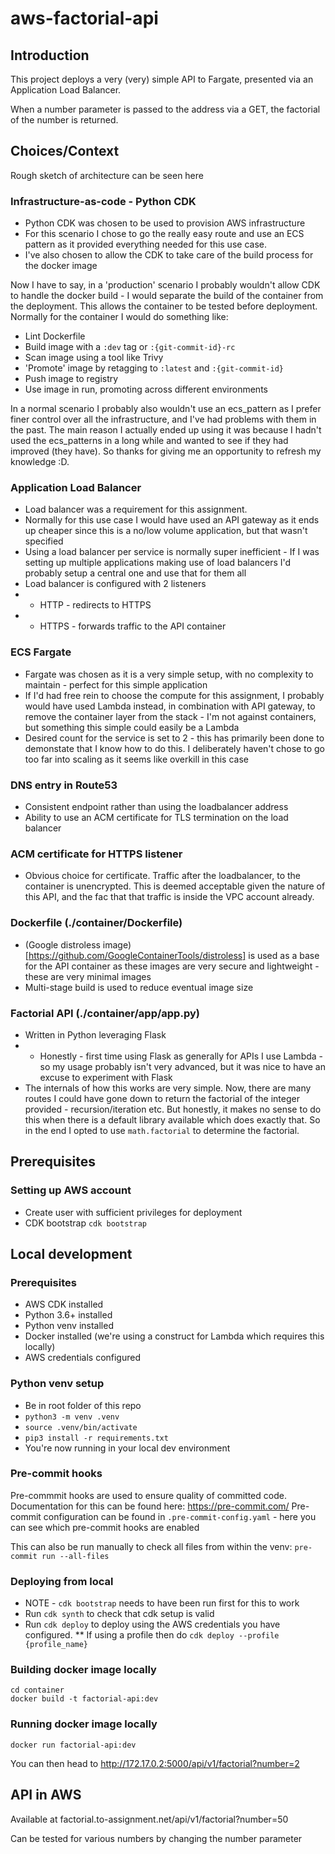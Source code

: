 # aws-factorial-api

## Introduction
This project deploys a very (very) simple API to Fargate, presented via an Application Load Balancer.

When a number parameter is passed to the address via a GET, the factorial of the number is returned.

## Choices/Context

Rough sketch of architecture can be seen here

### Infrastructure-as-code - Python CDK
* Python CDK was chosen to be used to provision AWS infrastructure
* For this scenario I chose to go the really easy route and use an ECS pattern as it provided everything needed for this use case.
* I've also chosen to allow the CDK to take care of the build process for the docker image

Now I have to say, in a 'production' scenario I probably wouldn't allow CDK to handle the docker build - I would separate the build of the container from the deployment. This allows the container to be tested before deployment. Normally for the container I would do something like:
* Lint Dockerfile
* Build image with a `:dev` tag or `:{git-commit-id}-rc`
* Scan image using a tool like Trivy
* 'Promote' image by retagging to `:latest` and `:{git-commit-id}`
* Push image to registry
* Use image in run, promoting across different environments

In a normal scenario I probably also wouldn't use an ecs_pattern as I prefer finer control over all the infrastructure, and I've had problems with them in the past. The main reason I actually ended up using it was because I hadn't used the ecs_patterns in a long while and wanted to see if they had improved (they have). So thanks for giving me an opportunity to refresh my knowledge :D.

### Application Load Balancer
* Load balancer was a requirement for this assignment.
* Normally for this use case I would have used an API gateway as it ends up cheaper since this is a no/low volume application, but that wasn't specified
* Using a load balancer per service is normally super inefficient - If I was setting up multiple applications making use of load balancers I'd probably setup a central one and use that for them all
* Load balancer is configured with 2 listeners
* * HTTP - redirects to HTTPS
* * HTTPS - forwards traffic to the API container

### ECS Fargate
* Fargate was chosen as it is a very simple setup, with no complexity to maintain - perfect for this simple application
* If I'd had free rein to choose the compute for this assignment, I probably would have used Lambda instead, in combination with API gateway, to remove the container layer from the stack - I'm not against containers, but something this simple could easily be a Lambda
* Desired count for the service is set to 2 - this has primarily been done to demonstate that I know how to do this. I deliberately haven't chose to go too far into scaling as it seems like overkill in this case

### DNS entry in Route53
* Consistent endpoint rather than using the loadbalancer address
* Ability to use an ACM certificate for TLS termination on the load balancer

### ACM certificate for HTTPS listener
* Obvious choice for certificate. Traffic after the loadbalancer, to the container is unencrypted. This is deemed acceptable given the nature of this API, and the fac that that traffic is inside the VPC account already.

### Dockerfile (./container/Dockerfile)
* (Google distroless image)[https://github.com/GoogleContainerTools/distroless] is used as a base for the API container as these images are very secure and lightweight - these are very minimal images
* Multi-stage build is used to reduce eventual image size

### Factorial API (./container/app/app.py)
* Written in Python leveraging Flask
* * Honestly - first time using Flask as generally for APIs I use Lambda - so my usage probably isn't very advanced, but it was nice to have an excuse to experiment with Flask
* The internals of how this works are very simple. Now, there are many routes I could have gone down to return the factorial of the integer provided - recursion/iteration etc. But honestly, it makes no sense to do this when there is a default library available which does exactly that. So in the end I opted to use `math.factorial` to determine the factorial.

## Prerequisites
### Setting up AWS account
* Create user with sufficient privileges for deployment
* CDK bootstrap `cdk bootstrap`

## Local development
### Prerequisites
* AWS CDK installed
* Python 3.6+ installed
* Python venv installed
* Docker installed (we're using a construct for Lambda which requires this locally)
* AWS credentials configured

### Python venv setup
* Be in root folder of this repo
* `python3 -m venv .venv`
* `source .venv/bin/activate`
* `pip3 install -r requirements.txt`
* You're now running in your local dev environment

### Pre-commit hooks
Pre-commmit hooks are used to ensure quality of committed code. Documentation for this can be found here: https://pre-commit.com/
Pre-commit configuration can be found in `.pre-commit-config.yaml` - here you can see which pre-commit hooks are enabled

This can also be run manually to check all files from within the venv: `pre-commit run --all-files`

### Deploying from local
* NOTE - `cdk bootstrap` needs to have been run first for this to work
* Run `cdk synth` to check that cdk setup is valid
* Run `cdk deploy` to deploy using the AWS credentials you have configured.
** If using a profile then do `cdk deploy --profile {profile_name}`

### Building docker image locally
```
cd container
docker build -t factorial-api:dev
```

### Running docker image locally
```
docker run factorial-api:dev
```
You can then head to http://172.17.0.2:5000/api/v1/factorial?number=2

## API in AWS
Available at factorial.to-assignment.net/api/v1/factorial?number=50

Can be tested for various numbers by changing the number parameter
